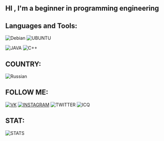 
## HI , I'm a beginner in programming engineering



## Languages and Tools:

![Debian](https://img.shields.io/badge/-Debian-090909?style=for-the-badge&logo=Debian&logocolor=8b00ff)
![UBUNTU](https://img.shields.io/badge/-Ubuntu-090900?style=for-the-badge&logo=Ubuntu&logocolor=E9D54D)

![JAVA](https://img.shields.io/badge/-Java-090909?style=for-the-badge&logo=java&logocolor=E9D54D)
![C++](https://img.shields.io/badge/-C++-090909?style=for-the-badge&logo=C%2b%2b&logocolor=00648B)


## COUNTRY:
![Russian](https://img.shields.io/badge/-RUSSIAN-090909?style=for-the-badge&logo=Russian&logocolor=00648B)

## FOLLOW ME:

[![VK](https://img.shields.io/badge/-Максим_Лукашенко-090909?style=for-the-badge&logo=VK&logocolor=00648B)](https://vk.com/im?sel=523967466)
[![INSTAGRAM](https://img.shields.io/badge/-Zemfiunreal-090909?style=for-the-badge&logo=INSTAGRAM&logocolor=00648B)](https://www.instagram.com/zemfiunreal/)
![TWITTER](https://img.shields.io/badge/-Soon...-090909?style=for-the-badge&logo=TWITTER&logocolor=00648B)
![ICQ](https://img.shields.io/badge/-Soon...-090909?style=for-the-badge&logo=ICQ&logocolor=00648B)

## STAT:

![STATS](https://github-readme-stats.vercel.app/api?username=Zemfiunreal&show_icons=true&bg_color=f5f5dc)
